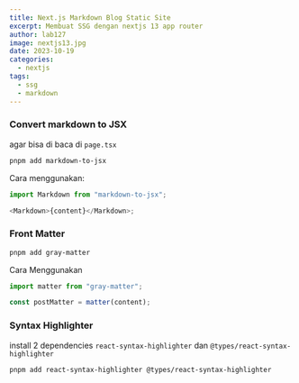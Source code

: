 ```yaml
---
title: Next.js Markdown Blog Static Site
excerpt: Membuat SSG dengan nextjs 13 app router
author: lab127
image: nextjs13.jpg
date: 2023-10-19
categories:
  - nextjs
tags:
  - ssg
  - markdown
---
```


### Convert markdown to JSX

agar bisa di baca di `page.tsx`

```bash
pnpm add markdown-to-jsx
```

Cara menggunakan:

```js
import Markdown from "markdown-to-jsx";

<Markdown>{content}</Markdown>;
```

### Front Matter

```bash
pnpm add gray-matter
```

Cara Menggunakan

```js
import matter from "gray-matter";

const postMatter = matter(content);
```

### Syntax Highlighter

install 2 dependencies `react-syntax-highlighter` dan `@types/react-syntax-highlighter`

```bash
pnpm add react-syntax-highlighter @types/react-syntax-highlighter
```
